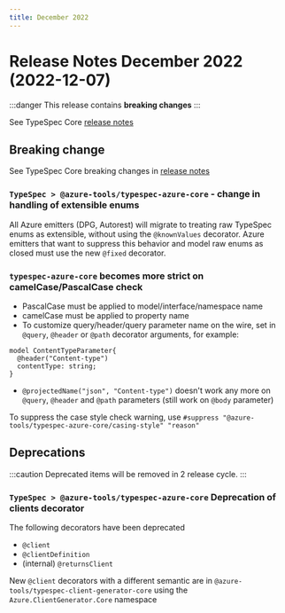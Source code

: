 ```yaml
---
title: December 2022
---
```


# Release Notes December 2022 (2022-12-07)

:::danger
This release contains **breaking changes**
:::

See TypeSpec Core [release notes](https://microsoft.github.io/typespec/release-notes/release-2022-12-07)

## Breaking change

See TypeSpec Core breaking changes in [release notes](https://microsoft.github.io/typespec/release-notes/release-2022-12-07)

### `TypeSpec > @azure-tools/typespec-azure-core` - change in handling of extensible enums

All Azure emitters (DPG, Autorest) will migrate to treating raw TypeSpec enums as extensible, without using the `@knownValues` decorator. Azure emitters that want to suppress this behavior and model raw enums as closed must use the new `@fixed` decorator.

### `typespec-azure-core` becomes more strict on camelCase/PascalCase check

- PascalCase must be applied to model/interface/namespace name
- camelCase must be applied to property name
- To customize query/header/query parameter name on the wire, set in `@query`, `@header` or `@path` decorator arguments, for example:

```
model ContentTypeParameter{
  @header("Content-type")
  contentType: string;
}
```

- `@projectedName("json", "Content-type")` doesn't work any more on `@query`, `@header` and `@path` parameters (still work on `@body` parameter)

To suppress the case style check warning, use `#suppress "@azure-tools/typespec-azure-core/casing-style" "reason"`

## Deprecations

:::caution
Deprecated items will be removed in 2 release cycle.
:::

### `TypeSpec > @azure-tools/typespec-azure-core` Deprecation of clients decorator

The following decorators have been deprecated

- `@client`
- `@clientDefinition`
- (internal) `@returnsClient`

New `@client` decorators with a different semantic are in `@azure-tools/typespec-client-generator-core` using the `Azure.ClientGenerator.Core` namespace
